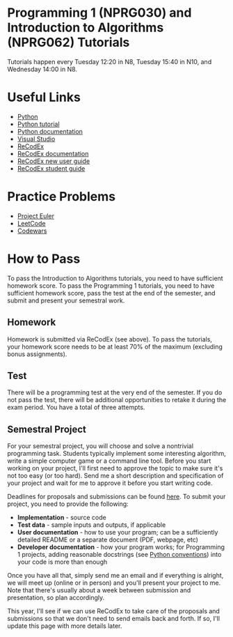 # Programming 1 (NPRG030) and Introduction to Algorithms (NPRG062) Tutorials

Tutorials happen every Tuesday 12:20 in N8, Tuesday 15:40 in N10, and Wednesday 14:00 in N8.

# Useful Links

* [Python](https://www.python.org/downloads/)
* [Python tutorial](https://docs.python.org/3/tutorial/)
* [Python documentation](https://docs.python.org/3/)
* [Visual Studio](https://visualstudio.microsoft.com/)
* [ReCodEx](https://recodex.mff.cuni.cz/)
* [ReCodEx documentation](https://github.com/ReCodEx/wiki/wiki/User-documentation)
* [ReCodEx new user guide](http://www.ms.mff.cuni.cz/ReCodEx/NewUserDocEng.pdf)
* [ReCodEx student guide](http://www.ms.mff.cuni.cz/ReCodEx/StudentDocEng.pdf)

# Practice Problems

* [Project Euler](https://projecteuler.net/)
* [LeetCode](https://leetcode.com/)
* [Codewars](https://www.codewars.com/)

# How to Pass

To pass the Introduction to Algorithms tutorials, you need to have sufficient homework score. To pass the Programming 1 tutorials, you need to have sufficient homework score, pass the test at the end of the semester, and submit and present your semestral work.

## Homework

Homework is submitted via ReCodEx (see above). To pass the tutorials, your homework score needs to be at least 70% of the maximum (excluding bonus assignments).

## Test

There will be a programming test at the very end of the semester. If you do not pass the test, there will be additional opportunities to retake it during the exam period. You have a total of three attempts.

## Semestral Project

For your semestral project, you will choose and solve a nontrivial programming task. Students typically implement some interesting algorithm, write a simple computer game or a command line tool. Before you start working on your project, I'll first need to approve the topic to make sure it's not too easy (or too hard). Send me a short description and specification of your project and wait for me to approve it before you start writing code.

Deadlines for proposals and submissions can be found [here](https://ksvi.mff.cuni.cz/~dingle/2025-6/prog_1/programming_1.html). To submit your project, you need to provide the following:

* **Implementation** - source code
* **Test data** - sample inputs and outputs, if applicable
* **User documentation** - how to use your program; can be a sufficiently detailed README or a separate document (PDF, webpage, etc)
* **Developer documentation** - how your program works; for Programming 1 projects, adding reasonable docstrings (see [Python conventions](https://peps.python.org/pep-0257/)) into your code is more than enough

Once you have all that, simply send me an email and if everything is alright, we will meet up (online or in person) and you'll present your project to me. Note that there's usually about a week between submission and presentation, so plan accordingly.

This year, I'll see if we can use ReCodEx to take care of the proposals and submissions so that we don't need to send emails back and forth. If so, I'll update this page with more details later.
